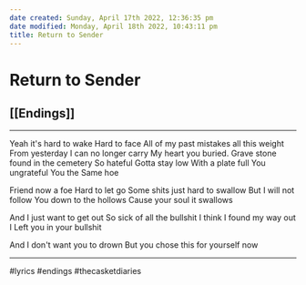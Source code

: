 ```yaml
---
date created: Sunday, April 17th 2022, 12:36:35 pm
date modified: Monday, April 18th 2022, 10:43:11 pm
title: Return to Sender
---
```

# Return to Sender
## [[Endings]]

---

Yeah it's hard to wake
Hard to face
All of my past mistakes
all this weight
From yesterday
I can no longer carry
My heart you buried.
Grave stone found in the cemetery
So hateful
Gotta stay low
With a plate full
You ungrateful
You the Same hoe

Friend now a foe
Hard to let go
Some shits just hard to swallow
But I will not follow
You down to the hollows
Cause your soul it swallows

And I just want to get out
So sick of all the bullshit
I think I found my way out
I Left you in your bullshit

And I don't want you to drown
But you chose this for yourself now

---

#lyrics #endings #thecasketdiaries